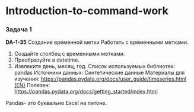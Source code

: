 # Introduction-to-command-work

### Задача 1
**DA-1-35**
Создание временной метки
Работать с временными метками.
1. Создайте столбец с временными метками.  
2. Преобразуйте в datetime.  
3. Извлеките день, месяц, год.
Список используемых библиотек: pandas
Источники данных: Синтетические данные
Материалы для изучения: [https://pandas.pydata.org/docs/user_guide/timeseries.html (EN)](https://pandas.pydata.org/docs/user_guide/timeseries.html)
Полезен: https://pandas.pydata.org/docs/getting_started/index.html

Pandas- это буквально Excel на питоне.

